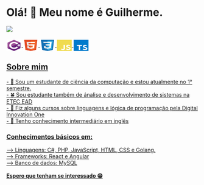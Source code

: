 <h1>Olá! 👋 Meu nome é Guilherme.</h1>
<div>
  <a href="https://github.com/Guilherme129">
  <img height="150em" src="https://github-readme-stats.vercel.app/api?username=Guilherme129&show_icons=true&theme=dark&include_all_commits=true&count_private=true"/>
  
</div>

<div style="display: inline_block"><br>
  <img align="center" alt="Csharp" height="30" width="40" src="https://raw.githubusercontent.com/devicons/devicon/master/icons/csharp/csharp-original.svg">
  <img align="center" alt="HTML" height="30" width="40" src="https://raw.githubusercontent.com/devicons/devicon/master/icons/html5/html5-original.svg">
  <img align="center" alt="CSS" height="30" width="40" src="https://raw.githubusercontent.com/devicons/devicon/master/icons/css3/css3-original.svg">
  <img align="center" alt="Js" height="30" width="40" src="https://raw.githubusercontent.com/devicons/devicon/master/icons/javascript/javascript-plain.svg">
  <img align="center" alt="Ts" height="30" width="40" src="https://raw.githubusercontent.com/devicons/devicon/master/icons/typescript/typescript-plain.svg">
</div>
<h2>Sobre mim</h2>
- 🌱 Sou um estudante de ciência da computação e estou atualmente no 1° semestre. <br>
- 🍀 Sou estudante também de ánalise e desenvolvimento de sistemas na ETEC EAD <br>
- 🌵 Fiz alguns cursos sobre linguagens e lógica de programação pela Digital Innovation One <br>
- 🌲 Tenho conhecimento intermediário em inglês <br>
<h3>Conhecimentos básicos em:</h3>
--> Linguagens: C#, PHP, JavaScript, HTML, CSS e Golang. <br>
--> Frameworks: React e Angular <br>
--> Banco de dados: MySQL <br> <br>
<strong>Espero que tenham se interessado 😁</strong>
